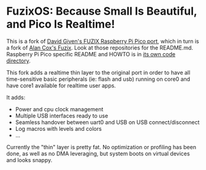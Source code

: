 # FuzixOS: Because Small Is Beautiful, and Pico Is Realtime!

This is a fork of [David Given's FUZIX Raspberry Pi Pico port](https://github.com/davidgiven/FUZIX), which in turn is a fork of [Alan Cox's Fuzix](https://github.com/EtchedPixels/FUZIX).
Look at those repositories for the README.md. Raspberry Pi Pico specific README and HOWTO is in [its own code directory](https://github.com/mfp20/FUZIX/tree/rpipico/Kernel/platform-rpipico_rt).

This fork adds a realtime thin layer to the original port in order to have all time-sensitive basic peripherals (ie: flash and usb) running on core0 and have core1 available for realtime user apps.

It adds:
* Power and cpu clock management
* Multiple USB interfaces ready to use
* Seamless handover between uart0 and USB on USB connect/disconnect
* Log macros with levels and colors
* ...

Currently the "thin" layer is pretty fat. No optimization or profiling has been done, as well as no DMA leveraging, but system boots on virtual devices and looks snappy.
